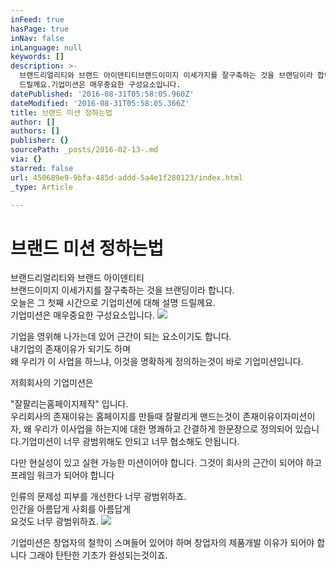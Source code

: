 ```yaml
---
inFeed: true
hasPage: true
inNav: false
inLanguage: null
keywords: []
description: >-
  브랜드리얼리티와 브랜드 아이덴티티브랜드이미지 이세가지를 잘구축하는 것을 브랜딩이라 합니다.오늘은 그 첫째 시간으로 기업미션에 대해 설명
  드릴께요.기업미션은 매우중요한 구성요소입니다.
datePublished: '2016-08-31T05:58:05.960Z'
dateModified: '2016-08-31T05:58:05.366Z'
title: 브랜드 미션 정하는법
author: []
authors: []
publisher: {}
sourcePath: _posts/2016-02-13-.md
via: {}
starred: false
url: 450689e9-9bfa-485d-addd-5a4e1f280123/index.html
_type: Article

---
```

# 브랜드 미션 정하는법

브랜드리얼리티와 브랜드 아이덴티티  
브랜드이미지 이세가지를 잘구축하는 것을 브랜딩이라 합니다.  
오늘은 그 첫째 시간으로 기업미션에 대해 설명 드릴께요.  
기업미션은 매우중요한 구성요소입니다.
![](https://the-grid-user-content.s3-us-west-2.amazonaws.com/24687462-8c8c-4511-a409-8e89236bb31d.jpg)

기업을 영위해 나가는데 있어 근간이 되는 요소이기도 합니다.  
내기업의 존재이유가 되기도 하며  
왜 우리가 이 사업을 하느냐, 이것을 명확하게 정의하는것이 바로 기업미션입니다.

저희회사의 기업미션은 

"잘팔리는홈페이지제작" 입니다.  
우리회사의 존재이유는 홈페이지를 만들때 잘팔리게 맨드는것이 존재이유이자미션이자, 왜 우리가 이사업을 하는지에 대한 명쾌하고 간결하게 한문장으로 정의되어 있습니다.기업미션이 너무 광범위해도 안되고                너무 협소해도 안됩니다.

다만 현실성이 있고 실현 가능한 미션이어야 합니다. 그것이 회사의 근간이 되어야 하고 프레임 워크가 되어야 합니다

인류의 문제성 피부를 개선한다 너무 광범위하죠.  
인간을 아름답게 사회를 아름답게  
요것도 너무 광범위하죠.
![](https://the-grid-user-content.s3-us-west-2.amazonaws.com/c1a15422-de39-4fe7-a23b-8774c532e2b1.jpg)

기업미션은 창업자의 철학이 스며들어 있어야 하며 창업자의 제품개발 이유가 되어야 합니다 그래야 탄탄한 기초가 완성되는것이죠.